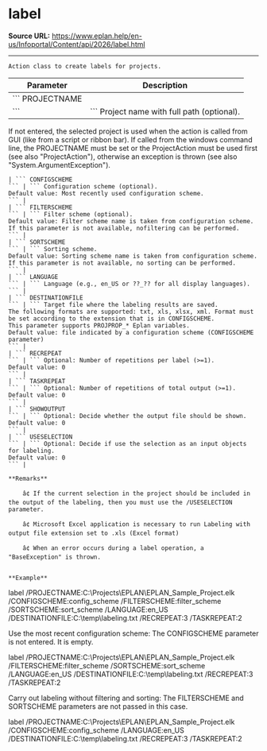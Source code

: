 # label

**Source URL:** https://www.eplan.help/en-us/Infoportal/Content/api/2026/label.html

---

```
Action class to create labels for projects.
```

  

| Parameter | Description |
| --- | --- |
| ``` PROJECTNAME ``` | ``` Project name with full path (optional). If not entered, the selected project is used when the action is called from GUI (like from a script or ribbon bar).  If called from the windows command line, the PROJECTNAME must be set or the ProjectAction must be used first (see also "ProjectAction"), otherwise an exception is thrown (see also "System.ArgumentException"). ``` |
| ``` CONFIGSCHEME ``` | ``` Configuration scheme (optional). Default value: Most recently used configuration scheme. ``` |
| ``` FILTERSCHEME ``` | ``` Filter scheme (optional). Default value: Filter scheme name is taken from configuration scheme. If this parameter is not available, nofiltering can be performed. ``` |
| ``` SORTSCHEME ``` | ``` Sorting scheme. Default value: Sorting scheme name is taken from configuration scheme. If this parameter is not available, no sorting can be performed. ``` |
| ``` LANGUAGE ``` | ``` Language (e.g., en_US or ??_?? for all display languages). ``` |
| ``` DESTINATIONFILE ``` | ``` Target file where the labeling results are saved. The following formats are supported: txt, xls, xlsx, xml. Format must be set according to the extension that is in CONFIGSCHEME. This parameter supports PROJPROP_* Eplan variables. Default value: file indicated by a configuration scheme (CONFIGSCHEME parameter)  ``` |
| ``` RECREPEAT ``` | ``` Optional: Number of repetitions per label (>=1).                      Default value: 0 ``` |
| ``` TASKREPEAT ``` | ``` Optional: Number of repetitions of total output (>=1).                        Default value: 0 ``` |
| ``` SHOWOUTPUT ``` | ``` Optional: Decide whether the output file should be shown. Default value: 0 ``` |
| ``` USESELECTION ``` | ``` Optional: Decide if use the selection as an input objects for labeling. Default value: 0 ``` |

**Remarks**

```
        â¢ If the current selection in the project should be included in the output of the labeling, then you must use the /USESELECTION parameter.
        â¢ Microsoft Excel application is necessary to run Labeling with output file extension set to .xls (Excel format)
        â¢ When an error occurs during a label operation, a "BaseException" is thrown.
```

**Example**

```
label /PROJECTNAME:C:\Projects\EPLAN\EPLAN_Sample_Project.elk  /CONFIGSCHEME:config_scheme /FILTERSCHEME:filter_scheme  /SORTSCHEME:sort_scheme /LANGUAGE:en_US /DESTINATIONFILE:C:\temp\labeling.txt /RECREPEAT:3 /TASKREPEAT:2


Use the most recent configuration scheme: The CONFIGSCHEME parameter is not entered. It is empty.


label /PROJECTNAME:C:\Projects\EPLAN\EPLAN_Sample_Project.elk /FILTERSCHEME:filter_scheme /SORTSCHEME:sort_scheme /LANGUAGE:en_US /DESTINATIONFILE:C:\temp\labeling.txt /RECREPEAT:3 /TASKREPEAT:2


Carry out labeling without filtering and sorting: The FILTERSCHEME and SORTSCHEME parameters are not passed in this case.

label /PROJECTNAME:C:\Projects\EPLAN\EPLAN_Sample_Project.elk  /CONFIGSCHEME:config_scheme /LANGUAGE:en_US /DESTINATIONFILE:C:\temp\labeling.txt /RECREPEAT:3 /TASKREPEAT:2
```